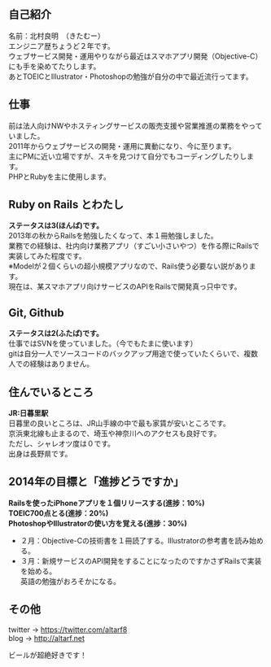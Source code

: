 ## 自己紹介
名前：北村良明　（きたむー）  
エンジニア歴ちょうど２年です。  
ウェブサービス開発・運用やりながら最近はスマホアプリ開発（Objective-C）にも手を染めてたりします。  
あとTOEICとIllustrator・Photoshopの勉強が自分の中で最近流行ってます。  

## 仕事
前は法人向けNWやホスティングサービスの販売支援や営業推進の業務をやっていました。  
2011年からウェブサービスの開発・運用に異動になり、今に至ります。  
主にPMに近い立場ですが、スキを見つけて自分でもコーディングしたりします。  
PHPとRubyを主に使用します。  

## Ruby on Rails とわたし
__ステータスは3(ほんば)です。__    
2013年の秋からRailsを勉強したくなって、本１冊勉強しました。  
業務での経験は、社内向け業務アプリ（すごい小さいやつ）を作る際にRailsで実装してみた程度です。  
※Modelが２個くらいの超小規模アプリなので、Rails使う必要ない説があります。  
現在は、某スマホアプリ向けサービスのAPIをRailsで開発真っ只中です。  

## Git, Github
__ステータスは2(ふたば)です。__  
仕事ではSVNを使っていました。（今でもたまに使います）  
gitは自分一人でソースコードのバックアップ用途で使っていたくらいで、複数人での経験はありません。  


## 住んでいるところ
__JR:日暮里駅__  
日暮里の良いところは、JR山手線の中で最も家賃が安いところです。  
京浜東北線も止まるので、埼玉や神奈川へのアクセスも良好です。  
ただし、シャレオツ度は０です。  
出身は長野県です。  

## 2014年の目標と「進捗どうですか」
__Railsを使ったiPhoneアプリを１個リリースする(進捗：10%)__  
__TOEIC700点とる(進捗：20%)__  
__PhotoshopやIllustratorの使い方を覚える(進捗：30%)__  

* ２月：Objective-Cの技術書を１冊読了する。Illustratorの参考書を読み始める。  
* ３月：新規サービスのAPI開発をすることになったのですかさずRailsで実装を始める。   
 英語の勉強がおろそかになる。  

## その他
twitter -> https://twitter.com/altarf8  
blog -> http://altarf.net  
  
ビールが超絶好きです！   
